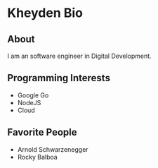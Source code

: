 # Kheyden Bio

## About

I am an software engineer in Digital Development.

## Programming Interests
* Google Go
* NodeJS
* Cloud

## Favorite People
* Arnold Schwarzenegger
* Rocky Balboa
